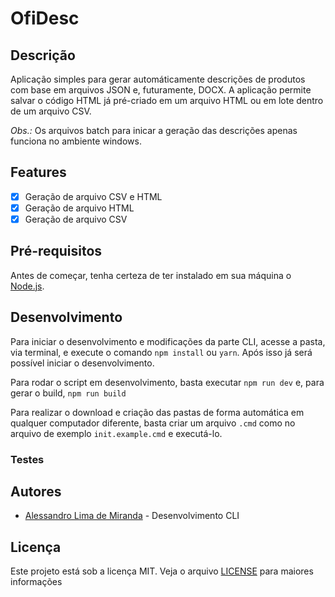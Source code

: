 # OfiDesc

## Descrição

Aplicação simples para gerar automáticamente descrições de produtos com base em arquivos JSON e, futuramente, DOCX. A aplicação permite salvar o código HTML já pré-criado em um arquivo HTML ou em lote dentro de um arquivo CSV.

*Obs.:* Os arquivos batch para inicar a geração das descrições apenas funciona no ambiente windows.

## Features

- [x] Geração de arquivo CSV e HTML
- [x] Geração de arquivo HTML
- [x] Geração de arquivo CSV

## Pré-requisitos

Antes de começar, tenha certeza de ter instalado em sua máquina o [Node.js](https://nodejs.org/en/).

## Desenvolvimento

Para iniciar o desenvolvimento e modificações da parte CLI, acesse a pasta, via terminal, e execute o comando `npm install` ou `yarn`. Após isso já será possível iniciar o desenvolvimento.

Para rodar o script em desenvolvimento, basta executar `npm run dev` e, para gerar o build, `npm run build`

Para realizar o download e criação das pastas de forma automática em qualquer computador diferente, basta criar um arquivo `.cmd` como no arquivo de exemplo `init.example.cmd` e executá-lo.

### Testes

## Autores

- [Alessandro Lima de Miranda](https://github.com/Alessandro-Miranda) - Desenvolvimento CLI

## Licença

Este projeto está sob a licença MIT. Veja o arquivo [LICENSE](./LICENSE) para maiores informações